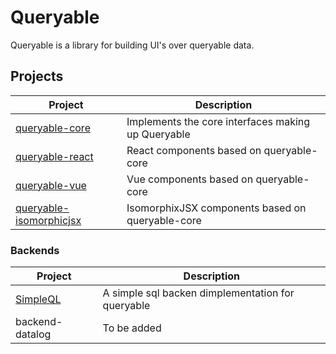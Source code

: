 # Queryable

Queryable is a library for building UI's over queryable data.


## Projects

Project                 | Description
-------                 | -----------
[queryable-core](./packages/queryable-core)          | Implements the core interfaces making up Queryable
[queryable-react](./packages/queryable-react)         | React components based on queryable-core
[queryable-vue](./packages/queryable-vue)           | Vue components based on queryable-core
[queryable-isomorphicjsx](./packages/queryable-isomorphicjsx) | IsomorphixJSX components based on queryable-core

### Backends

Project            | Description
-------            | -----------
[SimpleQL](./packages/simpleql) | A simple sql backen dimplementation for queryable
backend-datalog    | To be added

